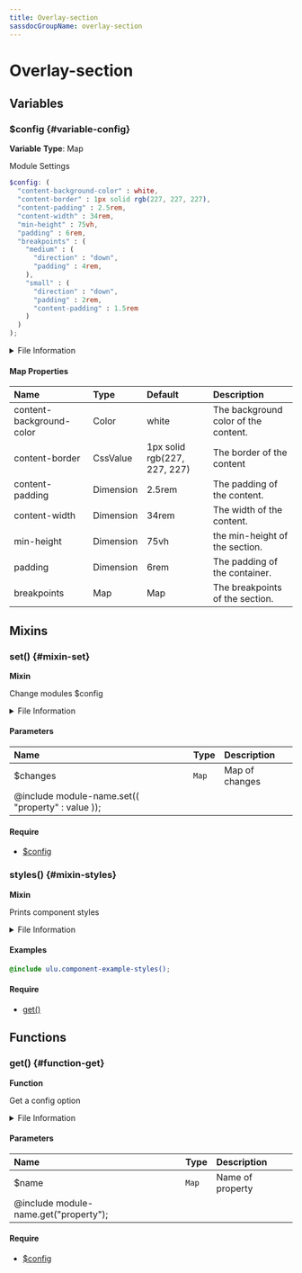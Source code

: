 ```yaml
---
title: Overlay-section
sassdocGroupName: overlay-section
---
```



# Overlay-section

<div class="type-large">



</div>



## Variables




<div class="sassdoc-item-header">

###  $config {#variable-config}

  <div class="sassdoc-item-header__labels">
    <span class="tag tag--primary"><strong>Variable</strong></span> <span class="tag"><strong>Type</strong>: Map</span>
  </div>

</div>

  

Module Settings
    
    

``` scss
$config: (
  "content-background-color" : white,
  "content-border" : 1px solid rgb(227, 227, 227),
  "content-padding" : 2.5rem,
  "content-width" : 34rem,
  "min-height" : 75vh,
  "padding" : 6rem,
  "breakpoints" : (
    "medium" : (
      "direction" : "down",
      "padding" : 4rem,
    ),
    "small" : (
      "direction" : "down",
      "padding" : 2rem,
      "content-padding" : 1.5rem
    )
  )
);
```
  


<details>
  <summary>File Information</summary>
  
- **File:** _overlay-section.scss
- **Group:** overlay-section
- **Type:** variable
- **Lines (comments):** 13-21
- **Lines (code):** 23-41

</details>

    

#### Map Properties


|Name|Type|Default|Description|
|:--|:--|:--|:--|
|content-background-color|Color|white|The background color of the content.|
|content-border|CssValue|1px solid rgb(227, 227, 227)|The border of the content|
|content-padding|Dimension|2.5rem|The padding of the content.|
|content-width|Dimension|34rem|The width of the content.|
|min-height|Dimension|75vh|the min-height of the section.|
|padding|Dimension|6rem|The padding of the container.|
|breakpoints|Map|Map|The breakpoints of the section.|

    
  

## Mixins




<div class="sassdoc-item-header">

###  set() {#mixin-set}

  <div class="sassdoc-item-header__labels">
    <span class="tag tag--primary"><strong>Mixin</strong></span>
  </div>

</div>

  

Change modules $config
    
    


<details>
  <summary>File Information</summary>
  
- **File:** _overlay-section.scss
- **Group:** overlay-section
- **Type:** mixin
- **Lines (comments):** 43-45
- **Lines (code):** 47-49

</details>

    

#### Parameters


|Name|Type|Description|
|:--|:--|:--|
|$changes|`Map`|Map of changes
  @include module-name.set(( "property" : value ));|

    

#### Require

- [$config](/sass/components/accordion/#variable-config)
  


<div class="sassdoc-item-header">

###  styles() {#mixin-styles}

  <div class="sassdoc-item-header__labels">
    <span class="tag tag--primary"><strong>Mixin</strong></span>
  </div>

</div>

  

Prints component styles
    
    


<details>
  <summary>File Information</summary>
  
- **File:** _overlay-section.scss
- **Group:** overlay-section
- **Type:** mixin
- **Lines (comments):** 59-61
- **Lines (code):** 63-120

</details>

    

#### Examples

      


``` scss
@include ulu.component-example-styles();
```
  



      

#### Require

- [get()](/sass/components/accordion/#function-get)
  
  

## Functions




<div class="sassdoc-item-header">

###  get() {#function-get}

  <div class="sassdoc-item-header__labels">
    <span class="tag tag--primary"><strong>Function</strong></span>
  </div>

</div>

  

Get a config option
    
    


<details>
  <summary>File Information</summary>
  
- **File:** _overlay-section.scss
- **Group:** overlay-section
- **Type:** function
- **Lines (comments):** 51-53
- **Lines (code):** 55-57

</details>

    

#### Parameters


|Name|Type|Description|
|:--|:--|:--|
|$name|`Map`|Name of property
  @include module-name.get("property");|

    

#### Require

- [$config](/sass/components/accordion/#variable-config)
  
  
  